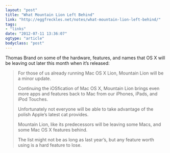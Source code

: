 ```yaml
---
layout: "post"
title: "What Mountain Lion Left Behind"
link: "http://eggfreckles.net/notes/what-mountain-lion-left-behind/"
tags: 
- "links"
date: "2012-07-11 13:36:07"
ogtype: "article"
bodyclass: "post"
---
```


Thomas Brand on some of the hardware, features, and names that OS X will be leaving out later this month when it’s released:

> For those of us already running Mac OS X Lion, Mountain Lion will be a minor update.
> 
> Continuing the iOSfication of Mac OS X, Mountain Lion brings even more apps and features back to Mac from our iPhones, iPads, and iPod Touches.
> 
> Unfortunately not everyone will be able to take advantage of the polish Apple’s latest cat provides.
> 
> Mountain Lion, like its predecessors will be leaving some Macs, and some Mac OS X features behind.
> 
> The list might not be as long as last year’s, but any feature worth using is a hard feature to lose.